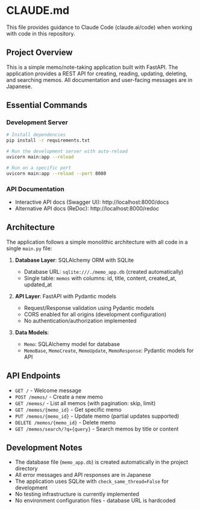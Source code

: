 # CLAUDE.md

This file provides guidance to Claude Code (claude.ai/code) when working with code in this repository.

## Project Overview

This is a simple memo/note-taking application built with FastAPI. The application provides a REST API for creating, reading, updating, deleting, and searching memos. All documentation and user-facing messages are in Japanese.

## Essential Commands

### Development Server
```bash
# Install dependencies
pip install -r requirements.txt

# Run the development server with auto-reload
uvicorn main:app --reload

# Run on a specific port
uvicorn main:app --reload --port 8080
```

### API Documentation
- Interactive API docs (Swagger UI): http://localhost:8000/docs
- Alternative API docs (ReDoc): http://localhost:8000/redoc

## Architecture

The application follows a simple monolithic architecture with all code in a single `main.py` file:

1. **Database Layer**: SQLAlchemy ORM with SQLite
   - Database URL: `sqlite:///./memo_app.db` (created automatically)
   - Single table: `memos` with columns: id, title, content, created_at, updated_at

2. **API Layer**: FastAPI with Pydantic models
   - Request/Response validation using Pydantic models
   - CORS enabled for all origins (development configuration)
   - No authentication/authorization implemented

3. **Data Models**:
   - `Memo`: SQLAlchemy model for database
   - `MemoBase`, `MemoCreate`, `MemoUpdate`, `MemoResponse`: Pydantic models for API

## API Endpoints

- `GET /` - Welcome message
- `POST /memos/` - Create a new memo
- `GET /memos/` - List all memos (with pagination: skip, limit)
- `GET /memos/{memo_id}` - Get specific memo
- `PUT /memos/{memo_id}` - Update memo (partial updates supported)
- `DELETE /memos/{memo_id}` - Delete memo
- `GET /memos/search/?q={query}` - Search memos by title or content

## Development Notes

- The database file (`memo_app.db`) is created automatically in the project directory
- All error messages and API responses are in Japanese
- The application uses SQLite with `check_same_thread=False` for development
- No testing infrastructure is currently implemented
- No environment configuration files - database URL is hardcoded